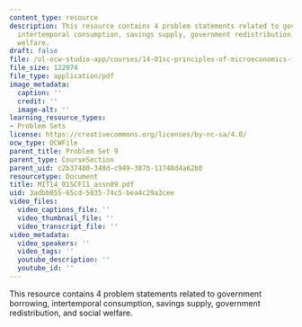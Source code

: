 ```yaml
---
content_type: resource
description: This resource contains 4 problem statements related to government borrowing,
  intertemporal consumption, savings supply, government redistribution, and social
  welfare.
draft: false
file: /ol-ocw-studio-app/courses/14-01sc-principles-of-microeconomics-fall-2011/3adbb05565cd503574c5bea4c29a3cee_MIT14_01SCF11_assn09.pdf
file_size: 122074
file_type: application/pdf
image_metadata:
  caption: ''
  credit: ''
  image-alt: ''
learning_resource_types:
- Problem Sets
license: https://creativecommons.org/licenses/by-nc-sa/4.0/
ocw_type: OCWFile
parent_title: Problem Set 9
parent_type: CourseSection
parent_uid: c2b37480-348d-c949-387b-11748d4a62b0
resourcetype: Document
title: MIT14_01SCF11_assn09.pdf
uid: 3adbb055-65cd-5035-74c5-bea4c29a3cee
video_files:
  video_captions_file: ''
  video_thumbnail_file: ''
  video_transcript_file: ''
video_metadata:
  video_speakers: ''
  video_tags: ''
  youtube_description: ''
  youtube_id: ''
---
```

This resource contains 4 problem statements related to government borrowing, intertemporal consumption, savings supply, government redistribution, and social welfare.